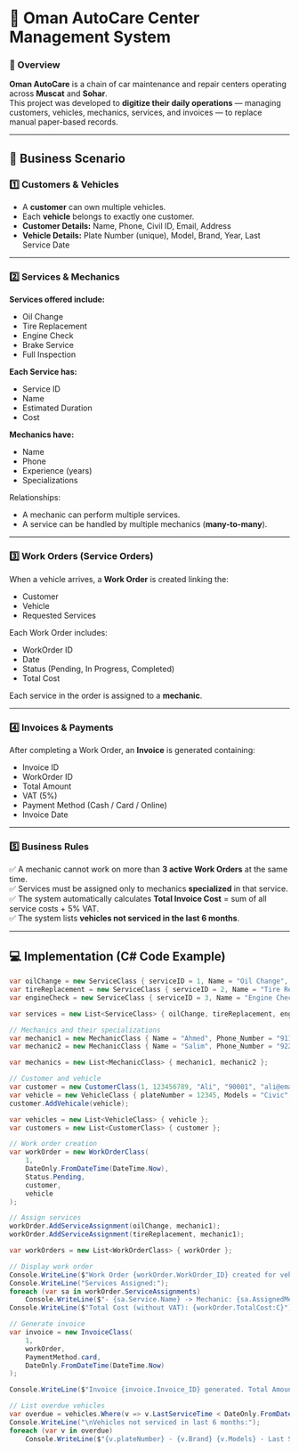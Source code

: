 # 🚗 Oman AutoCare Center Management System

### 🧾 Overview
**Oman AutoCare** is a chain of car maintenance and repair centers operating across **Muscat** and **Sohar**.  
This project was developed to **digitize their daily operations** — managing customers, vehicles, mechanics, services, and invoices — to replace manual paper-based records.

---

## 🏢 Business Scenario

### 1️⃣ Customers & Vehicles
- A **customer** can own multiple vehicles.  
- Each **vehicle** belongs to exactly one customer.  
- **Customer Details:** Name, Phone, Civil ID, Email, Address  
- **Vehicle Details:** Plate Number (unique), Model, Brand, Year, Last Service Date  

---

### 2️⃣ Services & Mechanics
**Services offered include:**
- Oil Change  
- Tire Replacement  
- Engine Check  
- Brake Service  
- Full Inspection  

**Each Service has:**
- Service ID  
- Name  
- Estimated Duration  
- Cost  

**Mechanics have:**
- Name  
- Phone  
- Experience (years)  
- Specializations  

Relationships:  
- A mechanic can perform multiple services.  
- A service can be handled by multiple mechanics (**many-to-many**).

---

### 3️⃣ Work Orders (Service Orders)
When a vehicle arrives, a **Work Order** is created linking the:
- Customer  
- Vehicle  
- Requested Services  

Each Work Order includes:
- WorkOrder ID  
- Date  
- Status (Pending, In Progress, Completed)  
- Total Cost  

Each service in the order is assigned to a **mechanic**.

---

### 4️⃣ Invoices & Payments
After completing a Work Order, an **Invoice** is generated containing:
- Invoice ID  
- WorkOrder ID  
- Total Amount  
- VAT (5%)  
- Payment Method (Cash / Card / Online)  
- Invoice Date  

---

### 5️⃣ Business Rules
✅ A mechanic cannot work on more than **3 active Work Orders** at the same time.  
✅ Services must be assigned only to mechanics **specialized** in that service.  
✅ The system automatically calculates **Total Invoice Cost** = sum of all service costs + 5% VAT.  
✅ The system lists **vehicles not serviced in the last 6 months**.

---

## 💻 Implementation (C# Code Example)

```csharp
var oilChange = new ServiceClass { serviceID = 1, Name = "Oil Change", estimatedTime = 30, Cost = 15 };
var tireReplacement = new ServiceClass { serviceID = 2, Name = "Tire Replacement", estimatedTime = 60, Cost = 50 };
var engineCheck = new ServiceClass { serviceID = 3, Name = "Engine Check", estimatedTime = 120, Cost = 100 };

var services = new List<ServiceClass> { oilChange, tireReplacement, engineCheck };

// Mechanics and their specializations
var mechanic1 = new MechanicClass { Name = "Ahmed", Phone_Number = "91111", Experience_Year = 5, Specialization = new List<ServiceClass> { oilChange, tireReplacement } };
var mechanic2 = new MechanicClass { Name = "Salim", Phone_Number = "92222", Experience_Year = 8, Specialization = new List<ServiceClass> { engineCheck } };

var mechanics = new List<MechanicClass> { mechanic1, mechanic2 };

// Customer and vehicle
var customer = new CustomerClass(1, 123456789, "Ali", "90001", "ali@email.com", "ali street", "Muscat");
var vehicle = new VehicleClass { plateNumber = 12345, Models = "Civic", Brand = "Honda", Year = "2020", LastServiceTime = DateOnly.FromDateTime(DateTime.Now.AddMonths(-8)), customers = customer };
customer.AddVehicale(vehicle);

var vehicles = new List<VehicleClass> { vehicle };
var customers = new List<CustomerClass> { customer };

// Work order creation
var workOrder = new WorkOrderClass(
    1,
    DateOnly.FromDateTime(DateTime.Now),
    Status.Pending,
    customer,
    vehicle
);

// Assign services
workOrder.AddServiceAssignment(oilChange, mechanic1);
workOrder.AddServiceAssignment(tireReplacement, mechanic1);

var workOrders = new List<WorkOrderClass> { workOrder };

// Display work order
Console.WriteLine($"Work Order {workOrder.WorkOrder_ID} created for vehicle {vehicle.plateNumber}");
Console.WriteLine("Services Assigned:");
foreach (var sa in workOrder.ServiceAssignments)
    Console.WriteLine($"- {sa.Service.Name} -> Mechanic: {sa.AssignedMechanic.Name}");
Console.WriteLine($"Total Cost (without VAT): {workOrder.TotalCost:C}");

// Generate invoice
var invoice = new InvoiceClass(
    1,
    workOrder,
    PaymentMethod.card,
    DateOnly.FromDateTime(DateTime.Now)
);

Console.WriteLine($"Invoice {invoice.Invoice_ID} generated. Total Amount (with VAT 5%): {invoice.Total_Amount:C}");

// List overdue vehicles
var overdue = vehicles.Where(v => v.LastServiceTime < DateOnly.FromDateTime(DateTime.Now.AddMonths(-6))).ToList();
Console.WriteLine("\nVehicles not serviced in last 6 months:");
foreach (var v in overdue)
    Console.WriteLine($"{v.plateNumber} - {v.Brand} {v.Models} - Last Service: {v.LastServiceTime.ToShortDateString()}");
